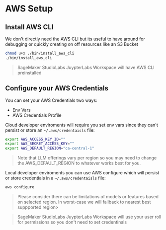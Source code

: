 # AWS Setup

## Install AWS CLI

We don't directly need the AWS CLI but its useful to have around for debugging or quickly creating on off resources like an S3 Bucket

```sh
chmod u+x ./bin/install_aws_cli
./bin/install_aws_cli
```

> SageMaker StudioLabs JuypterLabs Workspace will have AWS CLI preinstalled

## Configure your AWS Credentials

You can set your AWS Credentials two ways:
- Env Vars
- AWS Credentials Profile


Cloud developer enviroments will require you set env vars since they can't persist or store an `~/.aws/credentaisls` file:

```sh
export AWS_ACCESS_KEY_ID=""
export AWS_SECRET_ACCESS_KEY=""
export AWS_DEFAULT_REGION="ca-central-1"
```

> Note that LLM offerings vary per region so you may need to change the AWS_DEFAULT_REGION to whatever works best for you.

Local developer enviroments you can use AWS configure which will persist or store credentials in a `~/.aws/credentaisls` file:

```sh
aws configure
```

> Please consider there can be limitations of models or features based on selected region. In worst-case we will fallback to nearest best suppported region>

> SageMaker StudioLabs JuypterLabs Workspace will use your user roll for permissions so you don't need to set credentinals